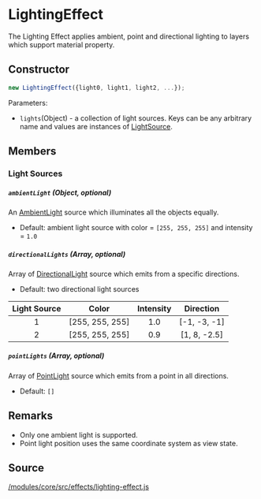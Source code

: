 # LightingEffect

The Lighting Effect applies ambient, point and directional lighting to layers which support material property.

## Constructor

```js
new LightingEffect({light0, light1, light2, ...});
```

Parameters:
* `lights`(Object) - a collection of light sources. Keys can be any arbitrary name and values are instances of [LightSource](https://github.com/uber/luma.gl/tree/master/modules/core/src/lighting/light-source.js).

## Members

### Light Sources

##### `ambientLight` (Object, optional)

An [AmbientLight](/docs/api-reference/lights/ambient-light.md) source which illuminates all the objects equally.

* Default: ambient light source with color = `[255, 255, 255]` and intensity = `1.0`

##### `directionalLights` (Array, optional)

Array of [DirectionalLight](/docs/api-reference/lights/directional-light.md) source which emits from a specific directions.

* Default: two directional light sources

| Light Source |      Color      | Intensity |   Direction  |
|:------------:|:---------------:|:---------:|:------------:|
| 1            | [255, 255, 255] | 1.0       | [-1, -3, -1] |
| 2            | [255, 255, 255] | 0.9       | [1, 8, -2.5] |

##### `pointLights` (Array, optional)

Array of [PointLight](/docs/api-reference/lights/point-light.md) source which emits from a point in all directions.

* Default: `[]`

## Remarks

* Only one ambient light is supported.
* Point light position uses the same coordinate system as view state.

## Source

[/modules/core/src/effects/lighting-effect.js](https://github.com/uber/deck.gl/tree/master/modules/core/src/effects/lighting-effect.js)
